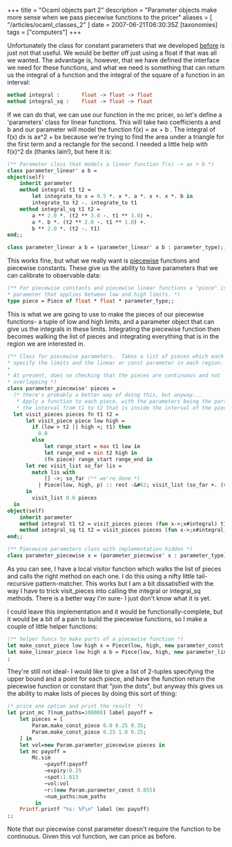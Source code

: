 +++
title = "Ocaml objects part 2"
description = "Parameter objects make more sense when we pass piecewise functions to the pricer"
aliases = [ "/articles/ocaml_classes_2" ]
date = 2007-06-21T06:30:35Z
[taxonomies]
tags = ["computers"]
+++


Unfortunately the class for constant parameters that we developed
[before][5] is just not that useful. We would be better off just using a
float if that was all we wanted. The advantage is, however, that we
have defined the interface we need for these functions, and what we
need is something that can return us the integral of a function and the
integral of the square of a function in an interval:
```Ocaml
method integral :       float -> float -> float
method integral_sq :    float -> float -> float
```
If we can do that, we can use our function in the mc pricer, so let's
define a 'parameters' class for linear functions. This will take two
coefficients a and b and our parameter will model the function f(x) =
ax + b . The integral of f(x) dx is ax^2 + bx because we're trying to
find the area under a triangle for the first term and a rectangle for
the second. I needed a little help with f(x)^2 dx (thanks Iain!), but
here it is:
```Ocaml
(** Parameter class that models a linear function f(x) -> ax + b *)
class parameter_linear' a b =
object(self)
    inherit parameter
    method integral t1 t2 =
        let integrate_to x = 0.5 *. x *. a *. x +. x *. b in
        integrate_to t2 -. integrate_to t1
    method integral_sq t1 t2 =
        a ** 2.0 *. (t2 ** 3.0 -. t1 ** 3.0) +.
        a *. b *. (t2 ** 2.0 -. t1 ** 1.0) +.
        b ** 2.0 *. (t2 -. t1)
end;;

class parameter_linear a b = (parameter_linear' a b : parameter_type);;
```

This works fine, but what we really want is [piecewise][6] functions and
piecewise constants. These give us the ability to have parameters that
we can calibrate to observable data:
```Ocaml
(** For piecewise constants and piecewise linear functions a "piece" is a
* parameter that applies between low and high limits. *)
type piece = Piece of float * float * parameter_type;;
```

This is what we are going to use to make the pieces of our piecewise
functions- a tuple of low and high limits, and a parameter object that
can give us the integrals in these limits. Integrating the piecewise
function then becomes walking the list of pieces and integrating
everything that is in the region we are interested in.
```Ocaml
(** Class for piecewise parameters.  Takes a list of pieces which each
* specify the limits and the linear or const parameter in each region.
*
* At present, does no checking that the pieces are continuous and not
* overlapping *)
class parameter_piecewise' pieces =
  (* there's probably a better way of doing this, but anyway...
   * Apply a function to each piece, with the parameters being the part of
   * the interval from t1 to t2 that is inside the interval of the piece *)
  let visit_pieces pieces fn t1 t2 =
      let visit_piece piece low high =
        if (low > t2 || high <; t1) then
          0.0
        else
            let range_start = max t1 low in
            let range_end = min t2 high in
            (fn piece) range_start range_end in
      let rec visit_list so_far lis =
        match lis with
            [] ->; so_far (** we're done *)
          | Piece(low, high, p) :: rest -&#62; visit_list (so_far +. (visit_piece p low high)) rest
      in
        visit_list 0.0 pieces
  in
object(self)
    inherit parameter
    method integral t1 t2 = visit_pieces pieces (fun x->;x#integral) t1 t2
    method integral_sq t1 t2 = visit_pieces pieces (fun x->;x#integral_sq) t1 t2
end;;

(** Piecewise parameters class with implementation hidden *)
class parameter_piecewise x = (parameter_piecewise' x : parameter_type);;
```

As you can see, I have a local visitor function which walks the list of
pieces and calls the right method on each one. I do this using a nifty
little tail-recursive pattern-matcher. This works but I am a bit
dissatisfied with the way I have to trick visit_pieces into calling the
integral or integral_sq methods. There is a better way I'm sure- I just
don't know what it is yet.

I could leave this implementation and it would be
functionally-complete, but it would be a bit of a pain to build the
piecewise functions, so I make a couple of little helper functions:
```Ocaml
(** helper funcs to make parts of a piecewise function *)
let make_const_piece low high x = Piece(low, high, new parameter_const x);;
let make_linear_piece low high a b = Piece(low, high, new parameter_linear a b);
;
```

They're still not ideal- I would like to give a list of 2-tuples
specifying the upper bound and a point for each piece, and have the
function return the piecewise function or constant that "join the
dots", but anyway this gives us the ability to make lists of pieces by
doing this sort of thing:
```Ocaml
(* price one option and print the result  *)
let print_mc ?(num_paths=100000) label payoff =
    let pieces = [
        Param.make_const_piece 0.0 0.25 0.35;
        Param.make_const_piece 0.25 1.0 0.25;
    ] in
    let vol=new Param.parameter_piecewise pieces in
    let mc payoff =
        Mc.sim
            ~payoff:payoff
            ~expiry:0.25
            ~spot:1.613
            ~vol:vol
            ~r:(new Param.parameter_const 0.055)
            ~num_paths:num_paths
         in
    Printf.printf "%s: %f\n" label (mc payoff)
;;
```
Note that our piecewise const parameter doesn't require the function to
be continuous. Given this vol function, we can price as before.

[5]: /articles/ocaml_classes
[6]: http://mathforum.org/library/drmath/sets/select/dm_piecewise.html
